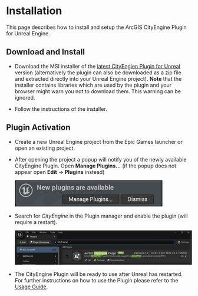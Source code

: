 # Installation

This page describes how to install and setup the ArcGIS CityEngine Plugin for Unreal Engine.

## Download and Install

* Download the MSI installer of the [latest CityEngien Plugin for Unreal](https://github.com/Esri/vitruvio/releases/latest) version (alternatively the plugin can also be downloaded as a zip file and extracted directly into your Unreal Engine project). **Note** that the installer contains libraries which are used by the plugin and your browser might warn you not to download them. This warning can be ignored.

* Follow the instructions of the installer.

## Plugin Activation

* Create a new Unreal Engine project from the Epic Games launcher or open an existing project.

* After opening the project a popup will notify you of the newly available CityEngine Plugin. Open **Manage Plugins...** (if the popup does not appear open **Edit** &rarr; **Plugins** instead)
  
  <img src="img/new_plugins.jpg" width="400">

* Search for *CityEngine* in the Plugin manager and enable the plugin (will require a restart).
  
  <img src="img/enable_vitruvio.jpg" width="600">

* The CityEngine Plugin will be ready to use after Unreal has restarted. For further instructions on how to use the Plugin please refer to the [Usage Guide](usage.md).
